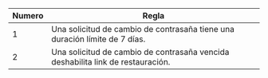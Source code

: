 | Numero | Regla                                                                      |
|--------|----------------------------------------------------------------------------|
| 1      | Una solicitud de cambio de contrasaña tiene una duración límite de 7 días. |
| 2      | Una solicitud de cambio de contrasaña vencida deshabilita link de restauración. |
